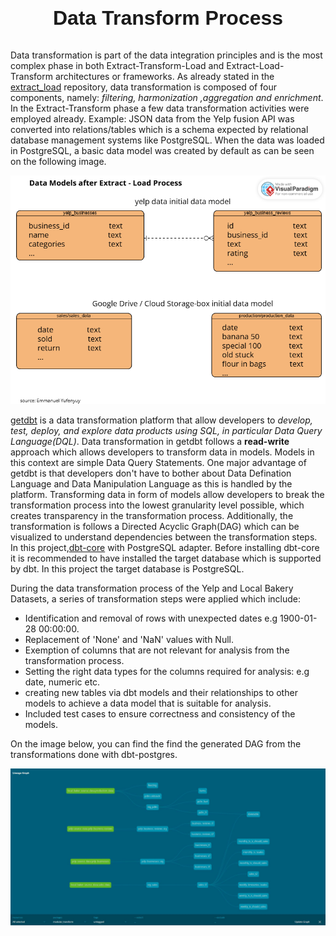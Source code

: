 <link rel="stylesheet" href="background.css">
<h1>
<p style="font-family: Arial, sans-serif; text-align: center; font-size: 2rem"><b>Data Transform Process</b></p>
</h1>

<p>
Data transformation is part of the data integration principles and is the most complex phase in both Extract-Transform-Load and
Extract-Load-Transform architectures or frameworks. As already stated in the <a href = "https://github.com/yufeenyuy/extract_load">extract_load</a> repository, data transformation is composed of four components, namely: <em>filtering, harmonization ,aggregation and enrichment</em>. In the Extract-Transform phase a few data transformation activities were employed already. Example: JSON data from the Yelp fusion API was converted into relations/tables which is a schema expected by relational database management systems like PostgreSQL. When the data was loaded in PostgreSQL, a basic data model was created by default as can be seen on the following image.</p>

![Basic data model before transformation](./img/extract_load_data_model.png "data model")

<p>
<a href="https://docs.getdbt.com/docs/get-started-dbt">getdbt</a> is a data transformation platform that allow developers to <em>develop, test, deploy, and explore data products using SQL, in particular Data Query Language(DQL)</em>. Data transformation in getdbt follows a <b>read-write</b> approach which allows developers to transform data in models. Models in this context are simple Data Query Statements. One major advantage of getdbt is that developers don't have to bother about Data Defination Language and Data Manipulation Language as this is handled by the platform. Transforming data in form of models allow developers to break the transformation process into the lowest granularity level possible, which creates transparency in the transformation process. Additionally, the transformation is follows a Directed Acyclic Graph(DAG) which can be visualized to understand dependencies between the transformation steps. In this project,<a href="https://docs.getdbt.com/docs/core/installation-overview">dbt-core</a> with PostgreSQL adapter. Before installing dbt-core it is recommended to have installed the target database which is supported by dbt. In this project the target database is PostgreSQL.</p>

During the data transformation process of the Yelp and Local Bakery Datasets, a series of transformation steps were applied which include:
+ Identification and removal of rows with unexpected dates e.g 1900-01-28 00:00:00.
+ Replacement of 'None' and 'NaN' values with Null.
+ Exemption of columns that are not relevant for analysis from the transformation process.
+ Setting the right data types for the columns required for analysis: e.g date, numeric etc.
+ creating new tables via dbt models and their relationships to other models to achieve a data model that is suitable for analysis.
+ Included test cases to ensure correctness and consistency of the models.

On the image below, you can find the find the generated DAG from the transformations done with dbt-postgres.

![Directed Acyclic Graph](./img/dbt_lineage_graph.JPG "data transformation")